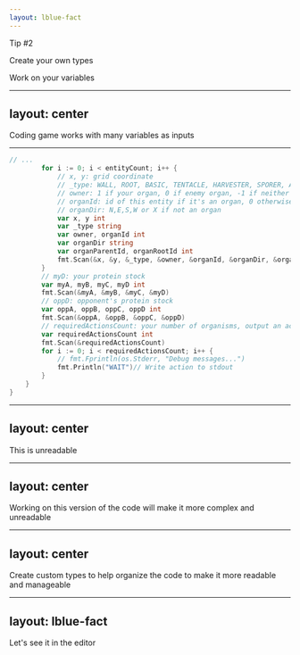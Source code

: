 ```yaml
---
layout: lblue-fact
---
```


Tip #2

Create your own types

Work on your variables

---
layout: center
---

Coding game works with many variables as inputs

---

```go
// ...
        for i := 0; i < entityCount; i++ {
            // x, y: grid coordinate
            // _type: WALL, ROOT, BASIC, TENTACLE, HARVESTER, SPORER, A, B, C, D
            // owner: 1 if your organ, 0 if enemy organ, -1 if neither
            // organId: id of this entity if it's an organ, 0 otherwise
            // organDir: N,E,S,W or X if not an organ
            var x, y int
            var _type string
            var owner, organId int
            var organDir string
            var organParentId, organRootId int
            fmt.Scan(&x, &y, &_type, &owner, &organId, &organDir, &organParentId, &organRootId)
        }
        // myD: your protein stock
        var myA, myB, myC, myD int
        fmt.Scan(&myA, &myB, &myC, &myD)
        // oppD: opponent's protein stock
        var oppA, oppB, oppC, oppD int
        fmt.Scan(&oppA, &oppB, &oppC, &oppD)
        // requiredActionsCount: your number of organisms, output an action for each one in any order
        var requiredActionsCount int
        fmt.Scan(&requiredActionsCount)
        for i := 0; i < requiredActionsCount; i++ {
            // fmt.Fprintln(os.Stderr, "Debug messages...")
            fmt.Println("WAIT")// Write action to stdout
        }
    }
}
```

---
layout: center
---

This is unreadable

---
layout: center
---

Working on this version of the code will make it more complex and unreadable

---
layout: center
---

Create custom types to help organize the code to make it more readable and manageable

---
layout: lblue-fact
---

Let's see it in the editor
